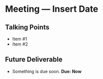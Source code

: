 # Meeting — Insert Date

## Talking Points
- Item #1
- Item #2

## Future Deliverable
- Something is due soon. **Due: Now**
